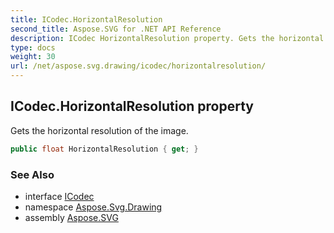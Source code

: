 ```yaml
---
title: ICodec.HorizontalResolution
second_title: Aspose.SVG for .NET API Reference
description: ICodec HorizontalResolution property. Gets the horizontal resolution of the image
type: docs
weight: 30
url: /net/aspose.svg.drawing/icodec/horizontalresolution/
---
```

## ICodec.HorizontalResolution property

Gets the horizontal resolution of the image.

```csharp
public float HorizontalResolution { get; }
```

### See Also

* interface [ICodec](../)
* namespace [Aspose.Svg.Drawing](../../../aspose.svg.drawing/)
* assembly [Aspose.SVG](../../../)
